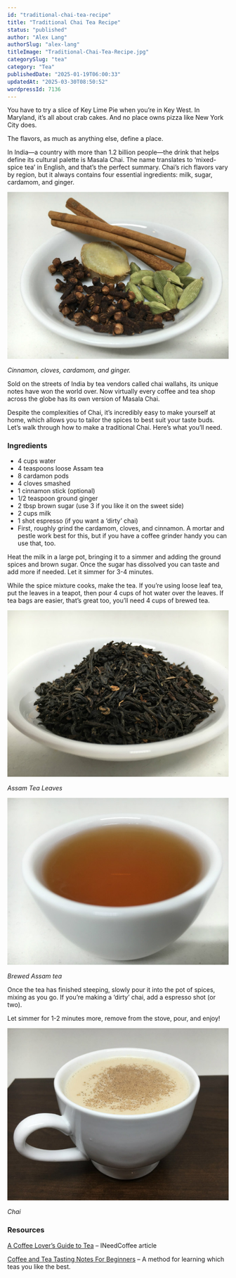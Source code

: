 ```yaml
---
id: "traditional-chai-tea-recipe"
title: "Traditional Chai Tea Recipe"
status: "published"
author: "Alex Lang"
authorSlug: "alex-lang"
titleImage: "Traditional-Chai-Tea-Recipe.jpg"
categorySlug: "tea"
category: "Tea"
publishedDate: "2025-01-19T06:00:33"
updatedAt: "2025-03-30T08:50:52"
wordpressId: 7136
---
```


You have to try a slice of Key Lime Pie when you’re in Key West. In Maryland, it’s all about crab cakes. And no place owns pizza like New York City does.

The flavors, as much as anything else, define a place.

In India—a country with more than 1.2 billion people—the drink that helps define its cultural palette is Masala Chai. The name translates to ‘mixed-spice tea’ in English, and that’s the perfect summary. Chai’s rich flavors vary by region, but it always contains four essential ingredients: milk, sugar, cardamom, and ginger.

![masala-chai-spices](masala-chai-spices650.jpg)

*Cinnamon, cloves, cardamom, and ginger.*

Sold on the streets of India by tea vendors called chai wallahs, its unique notes have won the world over. Now virtually every coffee and tea shop across the globe has its own version of Masala Chai.

Despite the complexities of Chai, it’s incredibly easy to make yourself at home, which allows you to tailor the spices to best suit your taste buds. Let’s walk through how to make a traditional Chai. Here’s what you’ll need.

### Ingredients

-   4 cups water
-   4 teaspoons loose Assam tea
-   8 cardamon pods
-   4 cloves smashed
-   1 cinnamon stick (optional)
-   1/2 teaspoon ground ginger
-   2 tbsp brown sugar (use 3 if you like it on the sweet side)
-   2 cups milk
-   1 shot espresso (if you want a ‘dirty’ chai)
-   First, roughly grind the cardamom, cloves, and cinnamon. A mortar and pestle work best for this, but if you have a coffee grinder handy you can use that, too.

Heat the milk in a large pot, bringing it to a simmer and adding the ground spices and brown sugar. Once the sugar has dissolved you can taste and add more if needed. Let it simmer for 3-4 minutes.

While the spice mixture cooks, make the tea. If you’re using loose leaf tea, put the leaves in a teapot, then pour 4 cups of hot water over the leaves. If tea bags are easier, that’s great too, you’ll need 4 cups of brewed tea.

![assam-tea-leaves](assam-tea-leaves650.jpg)

*Assam Tea Leaves*

![brewed-assam-tea](brewed-assam-tea650.jpg)

*Brewed Assam tea*

Once the tea has finished steeping, slowly pour it into the pot of spices, mixing as you go. If you’re making a ‘dirty’ chai, add a espresso shot (or two).

Let simmer for 1-2 minutes more, remove from the stove, pour, and enjoy!

![prepared-chai](prepared-chai650.jpg)

*Chai*

### Resources

[A Coffee Lover’s Guide to Tea](http://ineedcoffee.com/a-coffee-lovers-guide-to-tea/) – INeedCoffee article

[Coffee and Tea Tasting Notes For Beginners](http://ineedcoffee.com/coffee-and-tea-tasting-notes-for-beginners/) – A method for learning which teas you like the best.